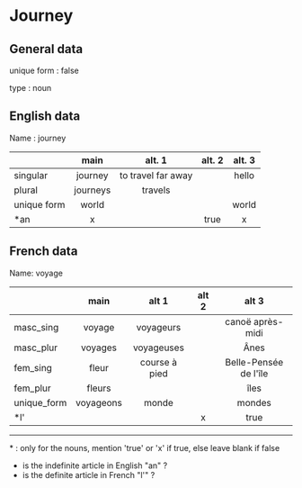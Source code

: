 # Journey

## General data

unique form : false

type : noun

## English data

Name : journey

|             |   main   |       alt. 1       | alt. 2 | alt. 3 |
| :---------- | :------: | :----------------: | :----: | :----: |
| singular    | journey  | to travel far away |        | hello  |
| plural      | journeys |      travels       |        |        |
| unique form |  world   |                    |        | world  |
| \*an        |    x     |                    |  true  |   x    |
## French data

Name: voyage

|             |   main    |     alt 1     | alt 2 |         alt 3         |
| :---------- | :-------: | :-----------: | :---: | :-------------------: |
| masc_sing   |  voyage   |   voyageurs   |       |   canoë après-midi    |
| masc_plur   |  voyages  |  voyageuses   |       |         Ânes          |
| fem_sing    |   fleur   | course à pied |       | Belle-Pensée de l'île |
| fem_plur    |  fleurs   |               |       |         îles          |
| unique_form | voyageons |     monde     |       |        mondes         |
| \*l'        |           |               |   x   |         true          |
---

\* : only for the nouns, mention 'true' or 'x' if true, else leave blank if false

- is the indefinite article in English "an" ?
- is the definite article in French "l'" ?
